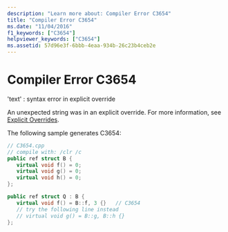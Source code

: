 ```yaml
---
description: "Learn more about: Compiler Error C3654"
title: "Compiler Error C3654"
ms.date: "11/04/2016"
f1_keywords: ["C3654"]
helpviewer_keywords: ["C3654"]
ms.assetid: 57d96e3f-6bbb-4eaa-934b-26c23b4ceb2e
---
```

# Compiler Error C3654

'text' : syntax error in explicit override

An unexpected string was in an explicit override. For more information, see [Explicit Overrides](../../extensions/explicit-overrides-cpp-component-extensions.md).

The following sample generates C3654:

```cpp
// C3654.cpp
// compile with: /clr /c
public ref struct B {
   virtual void f() = 0;
   virtual void g() = 0;
   virtual void h() = 0;
};

public ref struct Q : B {
   virtual void f() = B::f, 3 {}   // C3654
   // try the following line instead
   // virtual void g() = B::g, B::h {}
};
```
